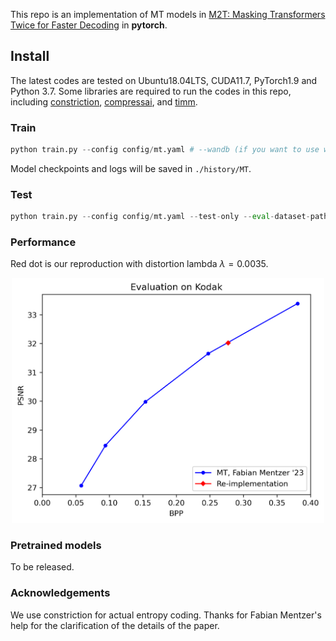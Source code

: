 This repo is an implementation of MT models in [M2T: Masking Transformers Twice for Faster Decoding](https://openaccess.thecvf.com/content/ICCV2023/html/Mentzer_M2T_Masking_Transformers_Twice_for_Faster_Decoding_ICCV_2023_paper.html) in **pytorch**.

## Install

The latest codes are tested on Ubuntu18.04LTS, CUDA11.7, PyTorch1.9 and Python 3.7.
Some libraries are required to run the codes in this repo, including [constriction](https://bamler-lab.github.io/constriction/), [compressai](https://github.com/InterDigitalInc/CompressAI), and [timm](https://timm.fast.ai/).

### Train
```python
python train.py --config config/mt.yaml # --wandb (if you want to use wandb)
```
Model checkpoints and logs will be saved in `./history/MT`.

### Test
```python
python train.py --config config/mt.yaml --test-only --eval-dataset-path: 'path_to_kodak'
```
### Performance
Red dot is our reproduction with distortion lambda $\lambda=0.0035$.
<p align='center'>
    <img src="results/mt_rd.png" width="500" center>
</p>

### Pretrained models
To be released.

### Acknowledgements
We use constriction for actual entropy coding. Thanks for Fabian Mentzer's help for the clarification of the details of the paper.